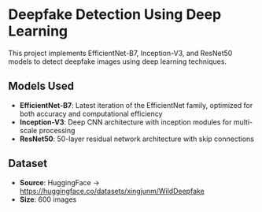 # Deepfake Detection Using Deep Learning

This project implements EfficientNet-B7, Inception-V3, and ResNet50 models to detect deepfake images using deep learning techniques.

## Models Used

- **EfficientNet-B7**: Latest iteration of the EfficientNet family, optimized for both accuracy and computational efficiency
- **Inception-V3**: Deep CNN architecture with inception modules for multi-scale processing
- **ResNet50**: 50-layer residual network architecture with skip connections

## Dataset

- **Source**: HuggingFace -> https://huggingface.co/datasets/xingjunm/WildDeepfake
- **Size**: 600 images

  
